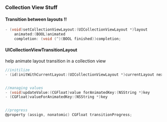 ### Collection View Stuff


#### Transition between layouts !!

```objective-c
- (void)setCollectionViewLayout:(UICollectionViewLayout *)layout 
    animated:(BOOL)animated
    completion: (void (^)(BOOL finished))completion;
```

#### UICollectionViewTransitionLayout

help animate layout transition in a collection view 


```objective-c
//initilize
- (id)initWithCurrentLayout:(UICollectionViewLayout *)currentLayout nextLayout:(UICollectionViewLayout *)newLayout


//managing values 
- (void)updateValue:(CGFloat)value forAnimatedKey:(NSString *)key
- (CGFloat)valueForAnimatedKey:(NSString *)key


//progress
@property (assign, nonatomic) CGFloat transitionProgress;


```